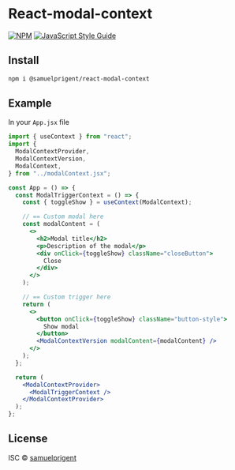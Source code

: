 # React-modal-context

[![NPM](https://img.shields.io/npm/v/modal-library.svg)](https://www.npmjs.com/package/modal-library) [![JavaScript Style Guide](https://img.shields.io/badge/code_style-standard-brightgreen.svg)](https://standardjs.com)

## Install

```bash
npm i @samuelprigent/react-modal-context
```

## Example

In your `App.jsx` file

```jsx
import { useContext } from "react";
import {
  ModalContextProvider,
  ModalContextVersion,
  ModalContext,
} from "../modalContext.jsx";

const App = () => {
  const ModalTriggerContext = () => {
    const { toggleShow } = useContext(ModalContext);

    // == Custom modal here
    const modalContent = (
      <>
        <h2>Modal title</h2>
        <p>Description of the modal</p>
        <div onClick={toggleShow} className="closeButton">
          Close
        </div>
      </>
    );

    // == Custom trigger here
    return (
      <>
        <button onClick={toggleShow} className="button-style">
          Show modal
        </button>
        <ModalContextVersion modalContent={modalContent} />
      </>
    );
  };

  return (
    <ModalContextProvider>
      <ModalTriggerContext />
    </ModalContextProvider>
  );
};
```

## License

ISC © [samuelprigent](https://github.com/samuelprigent)
